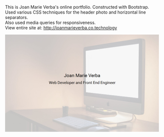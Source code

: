 This is Joan Marie Verba's online portfolio.
Constructed with Bootstrap.  
Used various CSS techniques for the header photo and horizontal line separators.  
Also used media queries for responsiveness.  
View entire site at: http://joanmarieverba.co.technology

![alt text](portfolio.jpg)  
